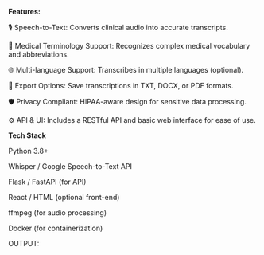 **Features:**

🎙️ Speech-to-Text: Converts clinical audio into accurate transcripts.

🧠 Medical Terminology Support: Recognizes complex medical vocabulary and abbreviations.

🌐 Multi-language Support: Transcribes in multiple languages (optional).

📁 Export Options: Save transcriptions in TXT, DOCX, or PDF formats.

🛡️ Privacy Compliant: HIPAA-aware design for sensitive data processing.  

⚙️ API & UI: Includes a RESTful API and basic web interface for ease of use.


**Tech Stack**

Python 3.8+

Whisper
 / Google Speech-to-Text API

Flask / FastAPI (for API)

React / HTML (optional front-end)

ffmpeg (for audio processing)

Docker (for containerization)

OUTPUT:
